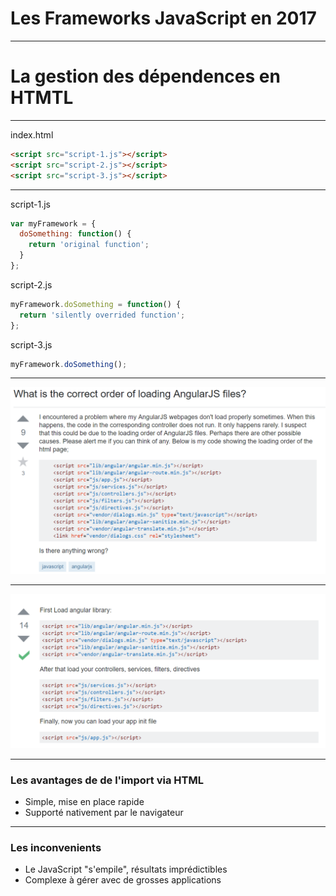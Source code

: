 # Les Frameworks JavaScript en 2017

---

# La gestion des dépendences en HTMTL

---

index.html
```html
<script src="script-1.js"></script>
<script src="script-2.js"></script>
<script src="script-3.js"></script>
```

---

script-1.js
```js
var myFramework = {
  doSomething: function() {
    return 'original function';
  }
};
```

script-2.js
```js
myFramework.doSomething = function() {
  return 'silently overrided function';
};
```

script-3.js
```js
myFramework.doSomething();
```

---

![Question Stack Overflow](img/stack-dep.png)

---

![Question Stack Overflow 2](img/stack-dep-2.png)

---

### Les avantages de de l'import via HTML
- Simple, mise en place rapide
- Supporté nativement par le navigateur

---

### Les inconvenients
- Le JavaScript "s'empile", résultats imprédictibles
- Complexe à gérer avec de grosses applications
